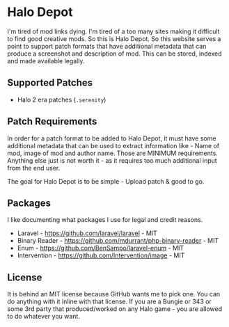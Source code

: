 # Halo Depot

I'm tired of mod links dying. I'm tired of a too many sites making it difficult to find good creative mods. So this is
Halo Depot. So this website serves a point to support patch formats that have additional metadata that can produce
a screenshot and description of mod. This can be stored, indexed and made available legally.

## Supported Patches

 * Halo 2 era patches (`.serenity`)
 
## Patch Requirements

 In order for a patch format to be added to Halo Depot, it must have some additional metadata that can be used to
 extract information like - Name of mod, image of mod and author name. Those are MINIMUM requirements. Anything else 
 just is not worth it - as it requires too much additional input from the end user.
 
 The goal for Halo Depot is to be simple - Upload patch & good to go.
 
## Packages

 I like documenting what packages I use for legal and credit reasons.
 
 * Laravel - https://github.com/laravel/laravel - MIT
 * Binary Reader - https://github.com/mdurrant/php-binary-reader - MIT
 * Enum - https://github.com/BenSampo/laravel-enum - MIT
 * Intervention - https://github.com/Intervention/image - MIT
 
## License

 It is behind an MIT license because GitHub wants me to pick one. You can do anything with it inline with that license.
 If you are a Bungie or 343 or some 3rd party that produced/worked on any Halo game - you are allowed to do whatever
 you want.
